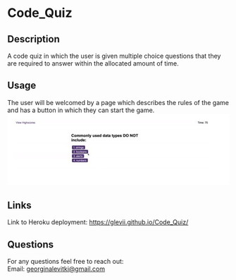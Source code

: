 # Code_Quiz


## Description

A code quiz in which the user is given multiple choice questions that they are required to answer within the allocated amount of time.


## Usage

The user will be welcomed by a page which describes the rules of the game and has a button in which they can start the game.<br>
<img src="1. Question.JPG" alt="First Question"/>


## Links

Link to Heroku deployment: <https://glevii.github.io/Code_Quiz/>

## Questions

For any questions feel free to reach out: <br>
Email: <georginalevitki@gmail.com>
